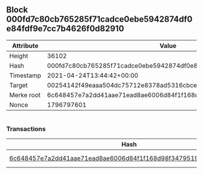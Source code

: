 ## Block 000fd7c80cb765285f71cadce0ebe5942874df0e84fdf9e7cc7b4626f0d82910

Attribute | Value
--- | ---
Height | 36102
Hash | 000fd7c80cb765285f71cadce0ebe5942874df0e84fdf9e7cc7b4626f0d82910
Timestamp | 2021-04-24T13:44:42+00:00
Target | 00254142f49eaaa504dc75712e8378ad5316cbcead634704b3734b6271167cc4
Merke root | 6c648457e7a2dd41aae71ead8ae6006d84f1f168d98f34795194460c23129897
Nonce | 1796797601

```

```

### Transactions

Hash | Amount
--- | ---
[6c648457e7a2dd41aae71ead8ae6006d84f1f168d98f34795194460c23129897](6c648457e7a2dd41aae71ead8ae6006d84f1f168d98f34795194460c23129897.md) | 10.00000000 SKEPTI 
